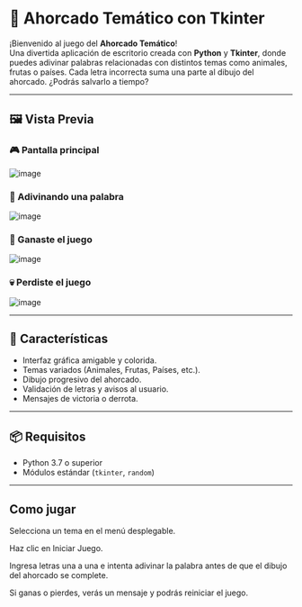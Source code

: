 # 🎯 Ahorcado Temático con Tkinter

¡Bienvenido al juego del **Ahorcado Temático**!  
Una divertida aplicación de escritorio creada con **Python** y **Tkinter**, donde puedes adivinar palabras relacionadas con distintos temas como animales, frutas o países. Cada letra incorrecta suma una parte al dibujo del ahorcado. ¿Podrás salvarlo a tiempo?

---

## 🖼️ Vista Previa

### 🎮 Pantalla principal
![image](https://github.com/user-attachments/assets/50a72b66-badf-4d6c-8632-4d15af9616cd)

### 🧠 Adivinando una palabra
![image](https://github.com/user-attachments/assets/870659ca-1224-47e3-ba5b-7495ef0c1f7a)

### 🎉 Ganaste el juego
![image](https://github.com/user-attachments/assets/0640cdd2-42a8-444e-b392-80845bfc893b)


### 💀 Perdiste el juego
![image](https://github.com/user-attachments/assets/297bdd8d-8e75-4b88-9bd6-87e6578b5141)


---

## 🚀 Características

- Interfaz gráfica amigable y colorida.
- Temas variados (Animales, Frutas, Países, etc.).
- Dibujo progresivo del ahorcado.
- Validación de letras y avisos al usuario.
- Mensajes de victoria o derrota.

---

## 📦 Requisitos

- Python 3.7 o superior
- Módulos estándar (`tkinter`, `random`)

---

## Como jugar 
Selecciona un tema en el menú desplegable.

Haz clic en Iniciar Juego.

Ingresa letras una a una e intenta adivinar la palabra antes de que el dibujo del ahorcado se complete.

Si ganas o pierdes, verás un mensaje y podrás reiniciar el juego.
